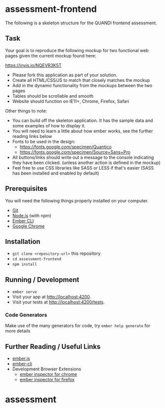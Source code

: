 # assessment-frontend

The following is a skeleton structure for the QUANDl frontend assessment.

## Task

Your goal is to reproduce the following mockup for two functional web pages given the current mockup found here:

https://invis.io/NQEVR3K5T

* Please fork this application as part of your solution.
* Create all HTML/CSS/JS to match that closely matches the mockup
* Add in the dynamic functionality from the mockups between the two pages
* Tables should be scrollable and smooth
* Website should function on IE11+, Chrome, Firefox, Safari

Other things to note:

* You can build off the skeleton application. It has the sample data and some examples of how to display it.
* You will need to learn a little about how ember works, see the further reading links below
* Fonts to be used in the design:
  * https://fonts.google.com/specimen/Quantico
  * https://fonts.google.com/specimen/Source+Sans+Pro
* All buttons/links should write out a message to the console indicating they have been clicked. (unless another action is defined in the mockup)
* Feel free to use CSS libraries like SASS or LESS if that's easier (SASS has been installed and enabled by default)

## Prerequisites

You will need the following things properly installed on your computer.

* [Git](https://git-scm.com/)
* [Node.js](https://nodejs.org/) (with npm)
* [Ember CLI](https://ember-cli.com/)
* [Google Chrome](https://google.com/chrome/)

## Installation

* `git clone <repository-url>` this repository
* `cd assessment-frontend`
* `npm install`

## Running / Development

* `ember serve`
* Visit your app at [http://localhost:4200](http://localhost:4200).
* Visit your tests at [http://localhost:4200/tests](http://localhost:4200/tests).

### Code Generators

Make use of the many generators for code, try `ember help generate` for more details

## Further Reading / Useful Links

* [ember.js](https://emberjs.com/)
* [ember-cli](https://ember-cli.com/)
* Development Browser Extensions
  * [ember inspector for chrome](https://chrome.google.com/webstore/detail/ember-inspector/bmdblncegkenkacieihfhpjfppoconhi)
  * [ember inspector for firefox](https://addons.mozilla.org/en-US/firefox/addon/ember-inspector/)
# assessment
